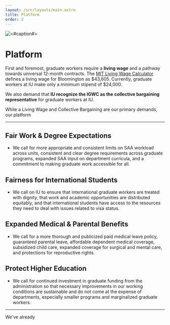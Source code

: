 ```yaml
---
layout: /src/layouts/main.astro
title: Platform
order: 2
---
```


![<#caption#>](../media/IMG_2409.JPG)

# Platform

First and foremost, graduate workers require a **living wage** and a pathway towards universal 12-month contracts. The [MIT Living Wage Calculator](https://livingwage.mit.edu/counties/18105) defines a living wage for Bloomington as $43,605. Currently, graduate workers at IU make only a minimum stipend of $24,000. 

We also demand that **IU recognize the IGWC as the collective bargaining representative** for graduate workers at IU. 

While a Living Wage and Collective Bargaining are our primary demands, our platform 

-----

## Fair Work & Degree Expectations

- We call for more appropriate and consistent limits on SAA workload across units, consistent and clear degree requirements across graduate programs, expanded SAA input on department curricula, and a commitment to making graduate work accessible for all.

## Fairness for International Students

- We call on IU to ensure that international graduate workers are treated with dignity, that work and academic opportunities are distributed equitably, and that international students have access to the resources they need to deal with issues related to visa status.

## Expanded Medical & Parental Benefits

- We call for a more thorough and publicized paid medical leave policy, guaranteed parental leave, affordable dependent medical coverage, subsidized child care, expanded coverage for surgical and mental care, and protections for reproductive rights.

## Protect Higher Education

- We call for continued investment in graduate funding from the administration so that necessary improvements in our working conditions are sustainable and do not come at the expense of departments, especially smaller programs and marginalized graduate workers.

-----

We've already
